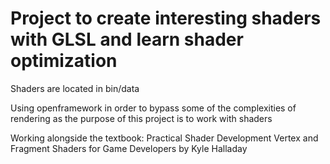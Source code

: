 # Project to create interesting shaders with GLSL and learn shader optimization

Shaders are located in bin/data

Using openframework in order to bypass some of the complexities of rendering as the purpose of this project is to work with shaders

Working alongside the textbook: Practical Shader Development Vertex and Fragment Shaders for Game Developers by Kyle Halladay
